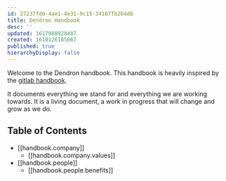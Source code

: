 ```yaml
---
id: 27237fd0-4ae1-4e31-9c15-34167fb264d8
title: Dendron Handbook
desc: ''
updated: 1617988928487
created: 1610126185067
published: true
hierarchyDisplay: false
---
```

Welcome to the Dendron handbook. This handbook is heavily inspired by the [gitlab handbook](https://about.gitlab.com/handbook). 

It documents everything we stand for and everything we are working towards. It is a living document, a work in progress that will change and grow as we do.

## Table of Contents

- [[handbook.company]]
  - [[handbook.company.values]]
- [[handbook.people]]
  - [[handbook.people.benefits]]

